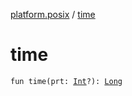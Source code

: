[platform.posix](index.md) / [time](./time.md)

# time

`fun time(prt: `[`Int`](https://kotlinlang.org/api/latest/jvm/stdlib/kotlin/-int/index.html)`?): `[`Long`](https://kotlinlang.org/api/latest/jvm/stdlib/kotlin/-long/index.html)